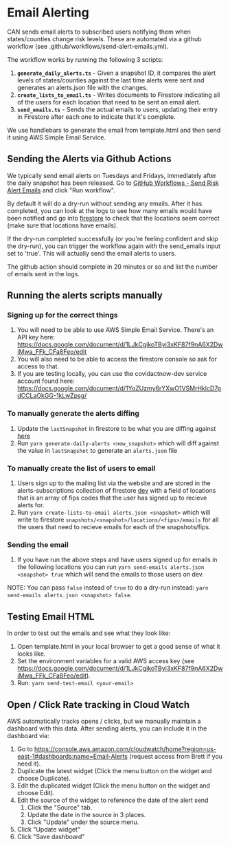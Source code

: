 # Email Alerting

CAN sends email alerts to subscribed users notifying them when states/counties change risk levels. These are automated via a github workflow (see .github/workflows/send-alert-emails.yml).

The workflow works by running the following 3 scripts:

1. **`generate_daily_alerts.ts`** - Given a snapshot ID, it compares the alert
   levels of states/counties against the last time alerts were sent and
   generates an alerts.json file with the changes.
2. **`create_lists_to_email.ts`** - Writes documents to Firestore indicating
   all of the users for each location that need to be sent an email alert.
3. **`send_emails.ts`** - Sends the actual emails to users, updating their
   entry in Firestore after each one to indicate that it's complete.

We use handlebars to generate the email from template.html and then send it
using AWS Simple Email Service.

## Sending the Alerts via Github Actions

We typically send email alerts on Tuesdays and Fridays, immediately after the daily snapshot has been released.
Go to [GitHub Workflows - Send Risk Alert Emails](https://github.com/act-now-coalition/covid-act-now-website/actions?query=workflow%3A%22Send+Alert+Emails.%22) and click "Run workflow".

By default it will do a dry-run without sending any emails.  After it has completed, you can look at the logs to see how many emails would have been notified and go into [firestore](https://console.firebase.google.com/project/covidactnow-prod/firestore/data~2Fsnapshots) to check that the locations seem correct (make sure that locations have emails).

If the dry-run completed successfully (or you're feeling confident and skip the dry-run), you can trigger the workflow again with the send_emails input set to 'true'.  This will actually send the email alerts to users.

The github action should complete in 20 minutes or so and list the number of emails sent in the logs.

## Running the alerts scripts manually

### Signing up for the correct things

1. You will need to be able to use AWS Simple Email Service. There's an API key here: https://docs.google.com/document/d/1LJkCgikoTByi3xKF87f9nA6X2DwiMwa_FFk_CFa8Feo/edit
2. You will also need to be able to access the firestore console so ask for access to that.
3. If you are testing locally, you can use the covidactnow-dev service account found here: https://docs.google.com/document/d/1YoZUzmy6rYXwO1VSMrHklcD7pdCCLaOkGG-1kLwZpsg/

### To manually generate the alerts diffing

1. Update the `lastSnapshot` in firestore to be what you are diffing against [here](https://console.firebase.google.com/project/covidactnow-dev/database/firestore/data~2Finfo~2Falerts)
2. Run `yarn generate-daily-alerts <new_snapshot>` which will diff against the value in `lastSnapshot` to generate an `alerts.json` file

### To manually create the list of users to email

1. Users sign up to the mailing list via the website and are stored in the alerts-subscriptions collection of firestore [dev](https://console.firebase.google.com/project/covidactnow-dev/database/firestore/data~2Falerts-subscriptions) with a field of locations that is an array of fips codes that the user has signed up to recieve alerts for.
2. Run `yarn create-lists-to-email alerts.json <snapshot>` which will write to firestore `snapshots/<snapshot>/locations/<fips>/emails` for all the users that need to recieve emails for each of the snapshots/fips.

### Sending the email

1. If you have run the above steps and have users signed up for emails in the following locations you can run `yarn send-emails alerts.json <snapshot> true` which will send the emails to those users on dev.

NOTE: You can pass `false` instead of `true` to do a dry-run instead: `yarn send-emails alerts.json <snapshot> false`.

## Testing Email HTML

In order to test out the emails and see what they look like:

1. Open template.html in your local browser to get a good sense of what it looks like.
2. Set the environment variables for a valid AWS access key (see https://docs.google.com/document/d/1LJkCgikoTByi3xKF87f9nA6X2DwiMwa_FFk_CFa8Feo/edit).
3. Run: `yarn send-test-email <your-email>`

## Open / Click Rate tracking in Cloud Watch

AWS automatically tracks opens / clicks, but we manually maintain a dashboard with this data. After sending alerts, you can include it in the dashboard via:

1. Go to https://console.aws.amazon.com/cloudwatch/home?region=us-east-1#dashboards:name=Email-Alerts (request access from Brett if you need it).
2. Duplicate the latest widget (Click the menu button on the widget and choose Duplicate).
3. Edit the duplicated widget (Click the menu button on the widget and choose Edit).
4. Edit the source of the widget to reference the date of the alert send
   1. Click the "Source" tab.
   2. Update the date in the source in 3 places.
   3. Click "Update" under the source menu.
5. Click "Update widget"
6. Click "Save dashboard"
